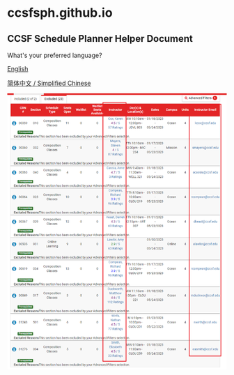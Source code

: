 # ccsfsph.github.io

## CCSF Schedule Planner Helper Document

What's your preferred language?

[English](./locale/en-us)

[简体中文 / Simplified Chinese](./locale/zh-cn)



![image-20230426182518944](./pictures/README/image-20230426182518944.png)
